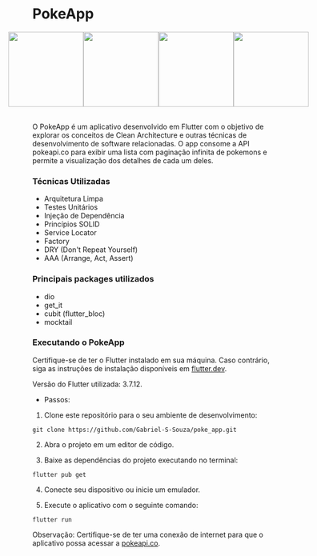 # PokeApp

<div style="display: flex; justify-content: center;">
  <img src="https://github.com/Gabriel-S-Souza/poke_app/assets/94877176/2942c80c-9cd1-469e-93b9-ce649a1f3abe" width="150" />
  <img src="https://github.com/Gabriel-S-Souza/poke_app/assets/94877176/f7f878d6-6b06-4844-a59b-96cda35833b7" width="150" />
  <img src="https://github.com/Gabriel-S-Souza/poke_app/assets/94877176/b5e261e9-441a-4dc2-a479-e1045005de64" width="150" />
  <img src="https://github.com/Gabriel-S-Souza/poke_app/assets/94877176/1ab0037b-0082-4d72-a236-853afbefbfcd" width="150" />
</div>
<br>

O PokeApp é um aplicativo desenvolvido em Flutter com o objetivo de explorar os conceitos de Clean Architecture e outras técnicas de desenvolvimento de software relacionadas. O app consome a API pokeapi.co para exibir uma lista com paginação infinita de pokemons e permite a visualização dos detalhes de cada um deles.
<br>

### Técnicas Utilizadas
- Arquitetura Limpa
- Testes Unitários
- Injeção de Dependência
- Princípios SOLID
- Service Locator
- Factory
- DRY (Don't Repeat Yourself)
- AAA (Arrange, Act, Assert)


### Principais packages utilizados
- dio
- get_it
- cubit (flutter_bloc)
- mocktail


### Executando o PokeApp

Certifique-se de ter o Flutter instalado em sua máquina. Caso contrário, siga as instruções de instalação disponíveis em [flutter.dev](https://flutter.dev/).

Versão do Flutter utilizada: 3.7.12.

- Passos: <br>

1. Clone este repositório para o seu ambiente de desenvolvimento:

```
git clone https://github.com/Gabriel-S-Souza/poke_app.git
```

2. Abra o projeto em um editor de código.

3. Baixe as dependências do projeto executando no terminal:
```
flutter pub get
```
4. Conecte seu dispositivo ou inicie um emulador.

5. Execute o aplicativo com o seguinte comando:

```
flutter run
```

Observação: Certifique-se de ter uma conexão de internet para que o aplicativo possa acessar a [pokeapi.co](https://pokeapi.co/).
